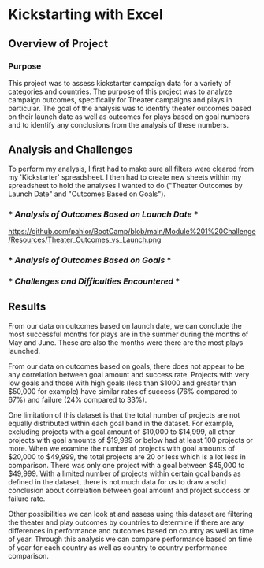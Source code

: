 # Kickstarting with Excel

## **Overview of Project**

### **Purpose**

This project was to assess kickstarter campaign data for a variety of categories and countries. The purpose of this project was to analyze campaign outcomes, specifically for Theater campaigns and plays in particular. The goal of the analysis was to identify theater outcomes based on their launch date as well as outcomes for plays based on goal numbers and to identify any conclusions from the analysis of these numbers. 

## **Analysis and Challenges**

To perform my analysis, I first had to make sure all filters were cleared from my 'Kickstarter' spreadsheet. I then had to create new sheets within my spreadsheet to hold the analyses I wanted to do ("Theater Outcomes by Launch Date" and "Outcomes Based on Goals").

### * *Analysis of Outcomes Based on Launch Date* *



https://github.com/pahlor/BootCamp/blob/main/Module%201%20Challenge/Resources/Theater_Outcomes_vs_Launch.png

### * *Analysis of Outcomes Based on Goals* *



### * *Challenges and Difficulties Encountered* * 



## **Results**

From our data on outcomes based on launch date, we can conclude the most successful months for plays are in the summer during the months of May and June. These are also the months were there are the most plays launched. 

From our data on outcomes based on goals, there does not appear to be any correlation between goal amount and success rate. Projects with very low goals and those with high goals (less than $1000 and greater than $50,000 for example) have similar rates of success (76% compared to 67%) and failure (24% compared to 33%).

One limitation of this dataset is that the total number of projects are not equally distributed within each goal band in the dataset. For example, excluding projects with a goal amount of $10,000 to $14,999, all other projects with goal amounts of $19,999 or below had at least 100 projects or more. When we examine the number of projects with goal amounts of $20,000 to $49,999, the total projects are 20 or less which is a lot less in comparison. There was only one project with a goal between $45,000 to $49,999. With a limited number of projects within certain goal bands as defined in the dataset, there is not much data for us to draw a solid conclusion about correlation between goal amount and project success or failure rate.

Other possibilities we can look at and assess using this dataset are filtering the theater and play outcomes by countries to determine if there are any differences in performance and outcomes based on country as well as time of year. Through this analysis we can compare performance based on time of year for each country as well as country to country performance comparison.
